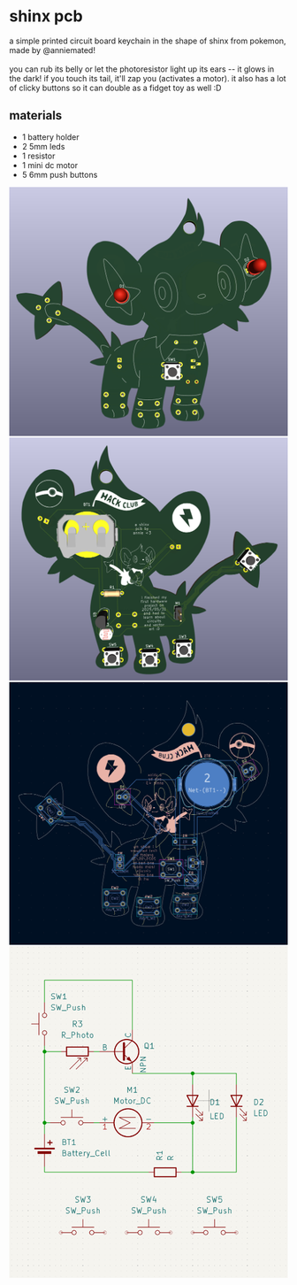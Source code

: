 # shinx pcb
a simple printed circuit board keychain in the shape of shinx from pokemon, made by @anniemated!
<br><br>
you can rub its belly or let the photoresistor light up its ears -- it glows in the dark! if you touch its tail, it'll zap you (activates a motor). it also has a lot of clicky buttons so it can double as a fidget toy as well :D

## materials
- 1 battery holder
- 2 5mm leds
- 1 resistor
- 1 mini dc motor
- 5 6mm push buttons

![3dfront](https://github.com/anniemated/shinx-pcb/blob/main/images/shinx%203d%201.png)
![3dback](https://github.com/anniemated/shinx-pcb/blob/main/images/shinx%203d%202.png)
![pcb](https://github.com/anniemated/shinx-pcb/blob/main/images/shinx%20pcb.png)
![schematic](https://github.com/anniemated/shinx-pcb/blob/main/images/shinx%20schematic.png)
